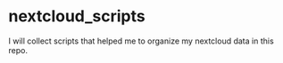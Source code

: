 # nextcloud_scripts

I will collect scripts that helped me to organize my nextcloud data in this repo.
